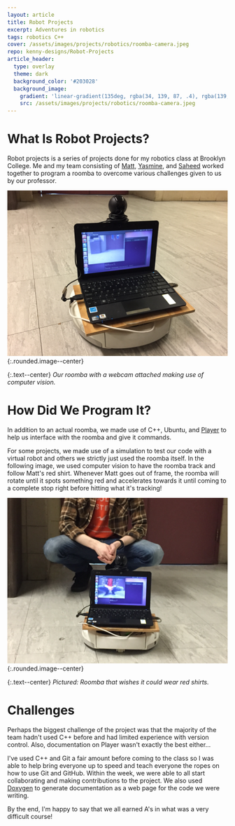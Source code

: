 ```yaml
---
layout: article
title: Robot Projects
excerpt: Adventures in robotics
tags: robotics C++
cover: /assets/images/projects/robotics/roomba-camera.jpeg
repo: kenny-designs/Robot-Projects
article_header:
  type: overlay
  theme: dark
  background_color: '#203028'
  background_image:
    gradient: 'linear-gradient(135deg, rgba(34, 139, 87, .4), rgba(139, 34, 139, .4))'
    src: /assets/images/projects/robotics/roomba-camera.jpeg
---
```


# What Is Robot Projects?
Robot projects is a series of projects done for my robotics class at Brooklyn
College. Me and my team consisting of [Matt](https://github.com/mattlol85),
[Yasmine](https://github.com/Yassminat), and [Saheed](https://github.com/saheedandrew)
worked together to program a roomba to overcome various challenges given to us by our
professor.

![RoombaCamera](/assets/images/projects/robotics/roomba-camera.jpeg){:.rounded.image--center}

{:.text--center}
*Our roomba with a webcam attached making use of computer vision.*

# How Did We Program It?
In addition to an actual roomba, we made use of C++, Ubuntu, and
[Player](http://playerstage.sourceforge.net/doc/Player-2.1.0/player/index.html)
to help us interface with the roomba and give it commands. 

For some projects, we made use of a simulation to test our code with a virtual robot
and others we strictly just used the roomba itself. In the following image, we
used computer vision to have the roomba track and follow Matt's red shirt. Whenever
Matt goes out of frame, the roomba will rotate until it spots something red and
accelerates towards it until coming to a complete stop right before hitting what
it's tracking!

![RoombaMatt](/assets/images/projects/robotics/roomba-matt.jpeg){:.rounded.image--center}

{:.text--center}
*Pictured: Roomba that wishes it could wear red shirts.*

# Challenges
Perhaps the biggest challenge of the project was that the majority of the team
hadn't used C++ before and had limited experience with version control. Also,
documentation on Player wasn't exactly the best either...

I've used C++ and Git a fair amount before coming to the class so I was able to
help bring everyone up to speed and teach everyone the ropes on how to use Git
and GitHub. Within the week, we were able to all start collaborating and making
contributions to the project. We also used [Doxygen](https://www.doxygen.nl/index.html)
to generate documentation as a web page for the code we were writing.

By the end, I'm happy to say that we all earned A's in what was a very difficult
course!